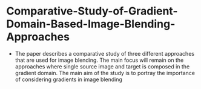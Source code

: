 # Comparative-Study-of-Gradient-Domain-Based-Image-Blending-Approaches
- The paper describes a comparative study of three different approaches that are used for image blending. The main focus will remain on the approaches where single source image and target is composed in the gradient domain. The main aim of the study is to portray the importance of considering gradients in image blending 
